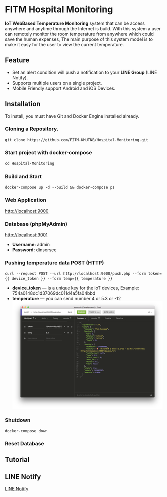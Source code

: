 # FITM Hospital Monitoring
<b>IoT WebBased Temperature Monitoring</b> system that can be access anywhere and anytime through the Internet is build. With this system a user can remotely monitor the room temperature from anywhere which could save the human expenses, The main purpose of this system model is to make it easy for the user to view the current temperature.
## Feature
- Set an alert condition will push a notification to your <b>LINE Group</b> (LINE Notify).
- Supports multiple users on a single project.
- Mobile Friendly support Android and iOS Devices.
## Installation
To install, you must have Git and Docker Engine installed already.
### Cloning a Repository.
```
git clone https://github.com/FITM-KMUTNB/Hospital-Monitoring.git
```
### Start project with docker-compose
```
cd Hospital-Monitoring
```
### Build and Start
```
docker-compose up -d --build && docker-compose ps
```
### Web Application
[http://localhost:9000](http://localhost:9000)
### Database (phpMyAdmin)
[http://localhost:9001](http://localhost:9001)
- <b>Username:</b> admin
- <b>Password:</b> dinsorsee
### Pushing temperature data POST (HTTP)
```
curl --request POST --url http://localhost:9000/push.php --form token={{ device_token }} --form temp={{ temperature }}
```
- <b>device_token</b> — is a unique key for the ioT devices, Example: 754a0148dc1d37069dc011d4a5fa04bbd
- <b>temperature</b> — you can send number 4 or 5.3 or -12
![alt Pushing with Insomnia REST client](https://raw.githubusercontent.com/FITM-KMUTNB/Hospital-Monitoring/readme/screenshot/push_data.png?token=AEtRcsbboJdJM-XJ3oZx9cefOK-jY9Riks5caoz0wA%3D%3D)
### Shutdown
```
docker-compose down
```
### Reset Database
## Tutorial
## LINE Notify
[LINE Notify](https://notify-bot.line.me/th/)